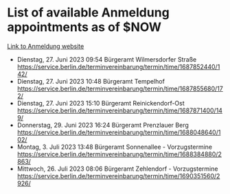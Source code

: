 # List of available Anmeldung appointments as of $NOW
[Link to Anmeldung website](https://service.berlin.de/terminvereinbarung/termin/tag.php?termin=1&anliegen[]=120686&dienstleisterlist=122210,122217,327316,122219,327312,122227,327314,122231,327346,122243,327348,122254,122252,329742,122260,329745,122262,329748,122271,327278,122273,327274,122277,327276,330436,122280,327294,122282,327290,122284,327292,122291,327270,122285,327266,122286,327264,122296,327268,150230,329760,122297,327286,122294,327284,122312,329763,122314,329775,122304,327330,122311,327334,122309,327332,317869,122281,327352,122279,329772,122283,122276,327324,122274,327326,122267,329766,122246,327318,122251,327320,122257,327322,122208,327298,122226,327300&herkunft=http%3A%2F%2Fservice.berlin.de%2Fdienstleistung%2F120686%2F)
- Dienstag, 27. Juni 2023 09:54 Bürgeramt Wilmersdorfer Straße https://service.berlin.de/terminvereinbarung/termin/time/1687852440/142/
- Dienstag, 27. Juni 2023 10:48 Bürgeramt Tempelhof https://service.berlin.de/terminvereinbarung/termin/time/1687855680/172/
- Dienstag, 27. Juni 2023 15:10 Bürgeramt Reinickendorf-Ost https://service.berlin.de/terminvereinbarung/termin/time/1687871400/149/
- Donnerstag, 29. Juni 2023 16:24 Bürgeramt Prenzlauer Berg https://service.berlin.de/terminvereinbarung/termin/time/1688048640/102/
- Montag, 3. Juli 2023 13:48 Bürgeramt Sonnenallee - Vorzugstermine https://service.berlin.de/terminvereinbarung/termin/time/1688384880/2863/
- Mittwoch, 26. Juli 2023 08:06 Bürgeramt Zehlendorf - Vorzugstermine https://service.berlin.de/terminvereinbarung/termin/time/1690351560/2926/

